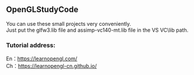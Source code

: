 ## OpenGLStudyCode
You can use these small projects very conveniently.<br>
Just put the glfw3.lib file and assimp-vc140-mt.lib file in the VS VC\lib path.

### Tutorial address:
En：https://learnopengl.com/<br>
Ch：https://learnopengl-cn.github.io/
